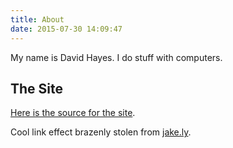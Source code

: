 ```yaml
---
title: About
date: 2015-07-30 14:09:47
---
```


My name is David Hayes. I do stuff with computers.

## The Site

[Here is the source for the site][drhayes.io].

Cool link effect brazenly stolen from [jake.ly][jakely].


  [drhayes.io]: http://github.com/drhayes/drhayes.io
  [jakely]: http://jake.ly/
